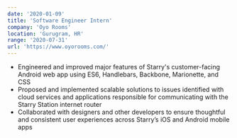```yaml
---
date: '2020-01-09'
title: 'Software Engineer Intern'
company: 'Oyo Rooms'
location: 'Gurugram, HR'
range: '2020-07-31'
url: 'https://www.oyorooms.com/'
---
```


- Engineered and improved major features of Starry's customer-facing Android web app using ES6, Handlebars, Backbone, Marionette, and CSS
- Proposed and implemented scalable solutions to issues identified with cloud services and applications responsible for communicating with the Starry Station internet router
- Collaborated with designers and other developers to ensure thoughtful and consistent user experiences across Starry’s iOS and Android mobile apps
